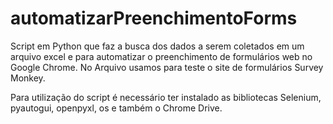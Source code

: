 # automatizarPreenchimentoForms

Script em Python que faz a busca dos dados a serem coletados em um arquivo excel e para automatizar o preenchimento de formulários web no Google Chrome.
No Arquivo usamos para teste o site de formulários Survey Monkey.

Para utilização do script é necessário ter instalado as bibliotecas Selenium, pyautogui, openpyxl, os e também o Chrome Drive.
